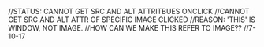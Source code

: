 //STATUS: CANNOT GET SRC AND ALT ATTRITBUES ONCLICK
//CANNOT GET SRC AND ALT ATTR OF SPECIFIC IMAGE CLICKED
//REASON: 'THIS' IS WINDOW, NOT IMAGE. 
//HOW CAN WE MAKE THIS REFER TO IMAGE??
//7-10-17
